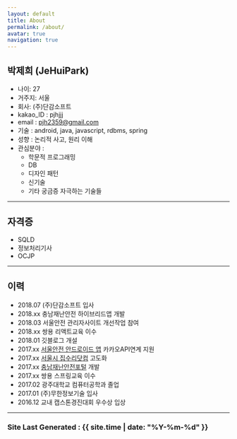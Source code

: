 ```yaml
---
layout: default
title: About
permalink: /about/
avatar: true
navigation: true
---
```


## 박제희 (JeHuiPark)
>
  - 나이: 27   
  - 거주지: 서울
  - 회사: (주)단감소프트
  - kakao_ID : pjhjjj
  - email : pjh2359@gmail.com
  - 기술 : android, java, javascript, rdbms, spring
  - 성향 : 논리적 사고, 원리 이해
  - 관심분야 :
    - 학문적 프로그래밍
    - DB
    - 디자인 패턴
    - 신기술
    - 기타 궁금증 자극하는 기술들

---

## 자격증
>
  - SQLD
  - 정보처리기사
  - OCJP

---

## 이력
>
  - 2018.07 (주)단감소프트 입사
  - 2018.xx 충남재난안전 하이브리드앱 개발
  - 2018.03 서울안전 관리자사이트 개선작업 참여
  - 2018.xx 쌍용 리액트교육 이수
  - 2018.01 깃블로그 개설
  - 2017.xx [서울안전 안드로이드 앱](https://play.google.com/store/apps/details?id=kr.go.seoul.hybrid.SafeCity) 카카오API연계 지원
  - 2017.xx [서울시 집수리닷컴](https://jibsuri.seoul.go.kr/) 고도화
  - 2017.xx [충남재난안전포털](https://safe.chungnam.go.kr/) 개발
  - 2017.xx 쌍용 스프링교육 이수
  - 2017.02 광주대학교 컴퓨터공학과 졸업
  - 2017.01 (주)무한정보기술 입사
  - 2016.12 교내 캡스톤경진대회 우수상 입상






---

### Site Last Generated : {{ site.time | date: "%Y-%m-%d"  }}
